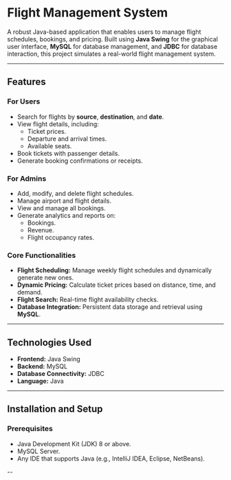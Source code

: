 

# **Flight Management System**

A robust Java-based application that enables users to manage flight schedules, bookings, and pricing. Built using **Java Swing** for the graphical user interface, **MySQL** for database management, and **JDBC** for database interaction, this project simulates a real-world flight management system.

---

## **Features**

### **For Users**
- Search for flights by **source**, **destination**, and **date**.
- View flight details, including:
  - Ticket prices.
  - Departure and arrival times.
  - Available seats.
- Book tickets with passenger details.
- Generate booking confirmations or receipts.

### **For Admins**
- Add, modify, and delete flight schedules.
- Manage airport and flight details.
- View and manage all bookings.
- Generate analytics and reports on:
  - Bookings.
  - Revenue.
  - Flight occupancy rates.

### **Core Functionalities**
- **Flight Scheduling:** Manage weekly flight schedules and dynamically generate new ones.
- **Dynamic Pricing:** Calculate ticket prices based on distance, time, and demand.
- **Flight Search:** Real-time flight availability checks.
- **Database Integration:** Persistent data storage and retrieval using **MySQL**.

---

## **Technologies Used**
- **Frontend:** Java Swing
- **Backend:** MySQL
- **Database Connectivity:** JDBC
- **Language:** Java

---

## **Installation and Setup**

### **Prerequisites**
- Java Development Kit (JDK) 8 or above.
- MySQL Server.
- Any IDE that supports Java (e.g., IntelliJ IDEA, Eclipse, NetBeans).

--
